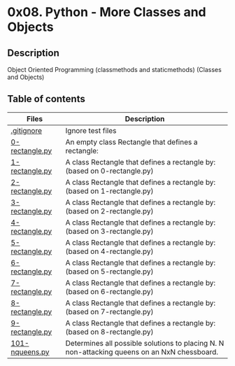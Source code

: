 # 0x08. Python - More Classes and Objects
## Description
Object Oriented Programming (classmethods and staticmethods) (Classes and Objects)

## Table of contents
| Files |	Description |
| ----- | ------ |
|[.gitignore](https://github.com/Montodel/alx-higher_level_programming/blob/master/0x08-python-more_classes/.gitignore) | Ignore test files |
|[0-rectangle.py](https://github.com/Montodel/alx-higher_level_programming/blob/master/0x08-python-more_classes/0-rectangle.py)	| An empty class Rectangle that defines a rectangle: |
|[1-rectangle.py](https://github.com/Montodel/alx-higher_level_programming/blob/master/0x08-python-more_classes/1-rectangle.py)	| A class Rectangle that defines a rectangle by: (based on 0-rectangle.py) |
|[2-rectangle.py](https://github.com/Montodel/alx-higher_level_programming/blob/master/0x08-python-more_classes/2-rectangle.py)	| A class Rectangle that defines a rectangle by: (based on 1-rectangle.py) |
|[3-rectangle.py](https://github.com/Montodel/alx-higher_level_programming/blob/master/0x08-python-more_classes/3-rectangle.py)	| A class Rectangle that defines a rectangle by: (based on 2-rectangle.py) |
|[4-rectangle.py](https://github.com/Montodel/alx-higher_level_programming/blob/master/0x08-python-more_classes/4-rectangle.py)	| A class Rectangle that defines a rectangle by: (based on 3-rectangle.py) |
|[5-rectangle.py](https://github.com/Montodel/alx-higher_level_programming/blob/master/0x08-python-more_classes/5-rectangle.py)	| A class Rectangle that defines a rectangle by: (based on 4-rectangle.py) |
|[6-rectangle.py](https://github.com/Montodel/alx-higher_level_programming/blob/master/0x08-python-more_classes/6-rectangle.py)	| A class Rectangle that defines a rectangle by: (based on 5-rectangle.py) |
|[7-rectangle.py](https://github.com/Montodel/alx-higher_level_programming/blob/master/0x08-python-more_classes/7-rectangle.py)	| A class Rectangle that defines a rectangle by: (based on 6-rectangle.py) |
|[8-rectangle.py](https://github.com/Montodel/alx-higher_level_programming/blob/master/0x08-python-more_classes/8-rectangle.py)	| A class Rectangle that defines a rectangle by: (based on 7-rectangle.py) |
|[9-rectangle.py](https://github.com/Montodel/alx-higher_level_programming/blob/master/0x08-python-more_classes/9-rectangle.py)	| A class Rectangle that defines a rectangle by: (based on 8-rectangle.py) |
|[101-nqueens.py](https://github.com/Montodel/alx-higher_level_programming/blob/master/0x08-python-more_classes/101-nqueens.py)	| Determines all possible solutions to placing N. N non-attacking queens on an NxN chessboard. |
